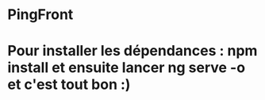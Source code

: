 # PingFront
# Pour installer les dépendances : npm install et ensuite lancer ng serve -o et c'est tout bon :) 
